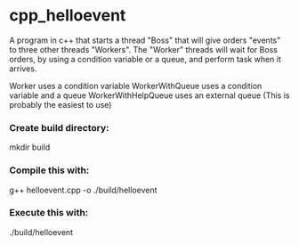 # cpp_helloevent
A program in c++ that starts a thread "Boss" that will give orders "events" to three other threads "Workers". The "Worker" threads will wait for Boss orders, by using a condition variable or a queue, and perform task when it arrives.

Worker uses a condition variable
WorkerWithQueue uses a condition variable and a queue
WorkerWithHelpQueue uses an external queue (This is probably the easiest to use)

### Create build directory:
mkdir build

### Compile this with:
g++ helloevent.cpp -o ./build/helloevent

### Execute this with:
./build/helloevent

